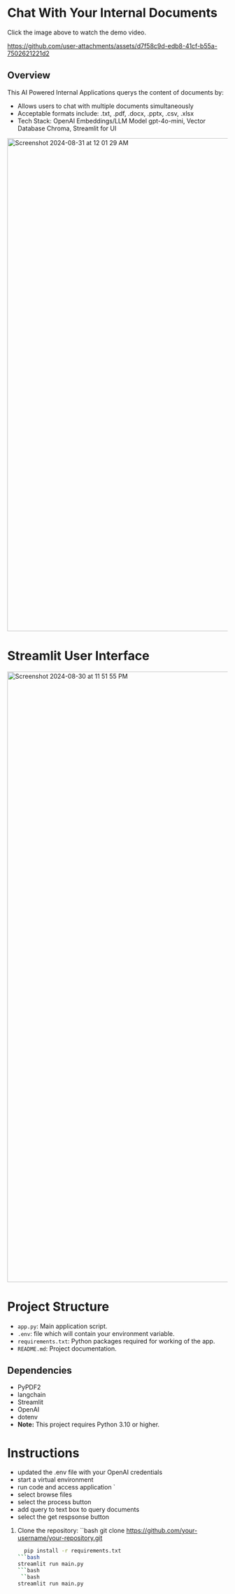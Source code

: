 # Chat With Your Internal Documents
Click the image above to watch the demo video.

https://github.com/user-attachments/assets/d7f58c9d-edb8-41cf-b55a-7502621221d2


## Overview

This AI Powered Internal Applications querys the content of documents by:
- Allows users to chat with multiple documents simultaneously
- Acceptable formats include: .txt, .pdf, .docx, .pptx, .csv, .xlsx
- Tech Stack: OpenAI Embeddings/LLM Model gpt-4o-mini, Vector Database Chroma, Streamlit for UI

<img width="1125" alt="Screenshot 2024-08-31 at 12 01 29 AM" src="https://github.com/user-attachments/assets/13b1a246-14ee-4194-b181-682718628c70">



# Streamlit User Interface

<img width="1393" alt="Screenshot 2024-08-30 at 11 51 55 PM" src="https://github.com/user-attachments/assets/940c934c-56dc-4ef0-baef-0acd0dbbe8f3">


# Project Structure

- `app.py`: Main application script.
- `.env`: file which will contain your environment variable.
- `requirements.txt`: Python packages required for working of the app.
- `README.md`: Project documentation.
## Dependencies

- PyPDF2
- langchain
- Streamlit
- OpenAI
- dotenv
- **Note:** This project requires Python 3.10 or higher.

# Instructions
- updated the .env file with your OpenAI credentials
- start a virtual environment
- run code and access application  `
- select browse files
- select the process button
- add query to text box to query documents
- select the get respsonse button

1. Clone the repository:
   ``bash
     git clone https://github.com/your-username/your-repository.git

   ```bash
     pip install -r requirements.txt
   ```bash
   streamlit run main.py
   ```bash
    ``bash
   streamlit run main.py
